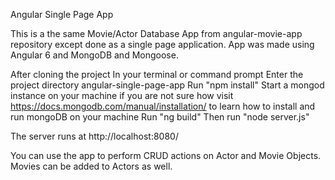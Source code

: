 Angular Single Page App

This is a the same Movie/Actor Database App from angular-movie-app repository except done as a single page application.
App was made using Angular 6 and MongoDB and Mongoose.

After cloning the project In your terminal or command prompt Enter the project directory angular-single-page-app Run "npm install" Start a mongod instance on your machine if you are not sure how visit https://docs.mongodb.com/manual/installation/ to learn how to install and run mongoDB on your machine Run "ng build" Then run "node server.js"

The server runs at http://localhost:8080/

You can use the app to perform CRUD actions on Actor and Movie Objects. Movies can be added to Actors as well.
